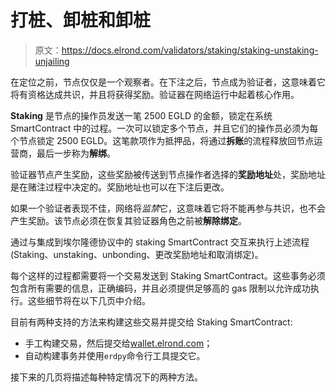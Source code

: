 # 打桩、卸桩和卸桩

> 原文：<https://docs.elrond.com/validators/staking/staking-unstaking-unjailing>

 在定位之前，节点仅仅是一个观察者。在下注之后，节点成为验证者，这意味着它将有资格达成共识，并且将获得奖励。验证器在网络运行中起着核心作用。

**Staking** 是节点的操作员发送一笔 2500 EGLD 的金额，锁定在系统 SmartContract 中的过程。一次可以锁定多个节点，并且它们的操作员必须为每个节点锁定 2500 EGLD。这笔款项作为抵押品，将通过**拆账**的流程释放回节点运营商，最后一步称为**解绑**。

验证器节点产生奖励，这些奖励被传送到节点操作者选择的**奖励地址**处，奖励地址是在赌注过程中决定的。奖励地址也可以在下注后更改。

如果一个验证者表现不佳，网络将*监禁*它，这意味着它将不能再参与共识，也不会产生奖励。该节点必须在恢复其验证器角色之前被**解除绑定**。

通过与集成到埃尔隆德协议中的 staking SmartContract 交互来执行上述流程(Staking、unstaking、unbonding、更改奖励地址和取消绑定)。

每个这样的过程都需要将一个交易发送到 Staking SmartContract。这些事务必须包含所有需要的信息，正确编码，并且必须提供足够高的 gas 限制以允许成功执行。这些细节将在以下几页中介绍。

目前有两种支持的方法来构建这些交易并提交给 Staking SmartContract:

*   手工构建交易，然后提交给[wallet.elrond.com](https://wallet.elrond.com/)；
*   自动构建事务并使用`erdpy`命令行工具提交它。

接下来的几页将描述每种特定情况下的两种方法。